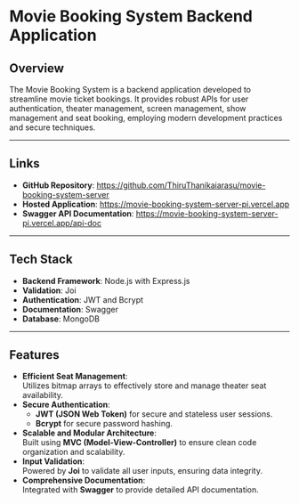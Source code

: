 # Movie Booking System Backend Application  

## Overview  
The Movie Booking System is a backend application developed to streamline movie ticket bookings. It provides robust APIs for user authentication, theater management, screen management, show management and seat booking, employing modern development practices and secure techniques.  

---

## Links  
- **GitHub Repository**: https://github.com/ThiruThanikaiarasu/movie-booking-system-server
- **Hosted Application**: https://movie-booking-system-server-pi.vercel.app  
- **Swagger API Documentation**: https://movie-booking-system-server-pi.vercel.app/api-doc

---

## Tech Stack  
- **Backend Framework**: Node.js with Express.js  
- **Validation**: Joi  
- **Authentication**: JWT and Bcrypt  
- **Documentation**: Swagger  
- **Database**: MongoDB  

---

## Features  
- **Efficient Seat Management**:  
  Utilizes bitmap arrays to effectively store and manage theater seat availability.  
- **Secure Authentication**:  
  - **JWT (JSON Web Token)** for secure and stateless user sessions.  
  - **Bcrypt** for secure password hashing.  
- **Scalable and Modular Architecture**:  
  Built using **MVC (Model-View-Controller)** to ensure clean code organization and scalability.  
- **Input Validation**:  
  Powered by **Joi** to validate all user inputs, ensuring data integrity.  
- **Comprehensive Documentation**:  
  Integrated with **Swagger** to provide detailed API documentation.   
  
  
